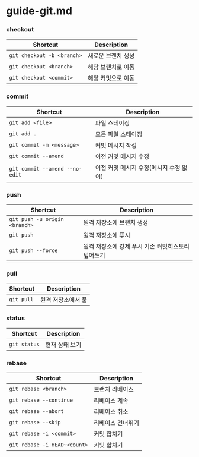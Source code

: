 # guide-git.md

### checkout

| Shortcut                   | Description |
|----------------------------|-------------|
| `git checkout -b <branch>` | 새로운 브랜치 생성  |
| `git checkout <branch>`    | 해당 브랜치로 이동  |
| `git checkout <commit>`    | 해당 커밋으로 이동  |

### commit

| Shortcut                       | Description             |
|--------------------------------|-------------------------|
| `git add <file>`               | 파일 스테이징                 |
| `git add .`                    | 모든 파일 스테이징              |
| `git commit -m <message>`      | 커밋 메시지 작성               |
| `git commit --amend`           | 이전 커밋 메시지 수정            |
| `git commit --amend --no-edit` | 이전 커밋 메시지 수정(메시지 수정 없이) |

### push

| Shortcut                      | Description                  |
|-------------------------------|------------------------------|
| `git push -u origin <branch>` | 원격 저장소에 브랜치 생성               |
| `git push`                    | 원격 저장소에 푸시                   |
| `git push --force`            | 원격 저장소에 강제 푸시 기존 커밋히스토리 덮어쓰기 |

### pull

| Shortcut   | Description |
|------------|-------------|
| `git pull` | 원격 저장소에서 풀  |

### status

| Shortcut     | Description |
|--------------|-------------|
| `git status` | 현재 상태 보기    |

### rebase

| Shortcut                     | Description |
|------------------------------|-------------|
| `git rebase <branch>`        | 브랜치 리베이스    |
| `git rebase --continue`      | 리베이스 계속     |
| `git rebase --abort`         | 리베이스 취소     |
| `git rebase --skip`          | 리베이스 건너뛰기   |
| `git rebase -i <commit>`     | 커밋 합치기      |
| `git rebase -i HEAD~<count>` | 커밋 합치기      |
